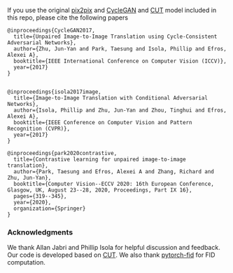 If you use the original [pix2pix](https://phillipi.github.io/pix2pix/) and [CycleGAN](https://junyanz.github.io/CycleGAN/) and [CUT](https://github.com/cryu854/CUT.git) model included in this repo, please cite the following papers
```
@inproceedings{CycleGAN2017,
  title={Unpaired Image-to-Image Translation using Cycle-Consistent Adversarial Networks},
  author={Zhu, Jun-Yan and Park, Taesung and Isola, Phillip and Efros, Alexei A},
  booktitle={IEEE International Conference on Computer Vision (ICCV)},
  year={2017}
}


@inproceedings{isola2017image,
  title={Image-to-Image Translation with Conditional Adversarial Networks},
  author={Isola, Phillip and Zhu, Jun-Yan and Zhou, Tinghui and Efros, Alexei A},
  booktitle={IEEE Conference on Computer Vision and Pattern Recognition (CVPR)},
  year={2017}
}

@inproceedings{park2020contrastive,
  title={Contrastive learning for unpaired image-to-image translation},
  author={Park, Taesung and Efros, Alexei A and Zhang, Richard and Zhu, Jun-Yan},
  booktitle={Computer Vision--ECCV 2020: 16th European Conference, Glasgow, UK, August 23--28, 2020, Proceedings, Part IX 16},
  pages={319--345},
  year={2020},
  organization={Springer}
}
```


### Acknowledgments
We thank Allan Jabri and Phillip Isola for helpful discussion and feedback. Our code is developed based on [CUT](https://github.com/cryu854/CUT). We also thank [pytorch-fid](https://github.com/mseitzer/pytorch-fid) for FID computation.
